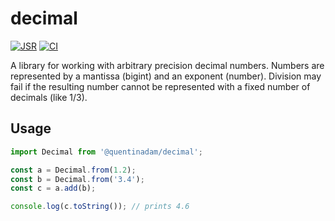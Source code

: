 # decimal

[![JSR](https://jsr.io/badges/@quentinadam/decimal)](https://jsr.io/@quentinadam/decimal)
[![CI](https://github.com/quentinadam/deno-decimal/actions/workflows/ci.yml/badge.svg)](https://github.com/quentinadam/deno-decimal/actions/workflows/ci.yml)

A library for working with arbitrary precision decimal numbers. Numbers are represented by a mantissa (bigint) and an
exponent (number). Division may fail if the resulting number cannot be represented with a fixed number of decimals (like
1/3).

## Usage

```ts
import Decimal from '@quentinadam/decimal';

const a = Decimal.from(1.2);
const b = Decimal.from('3.4');
const c = a.add(b);

console.log(c.toString()); // prints 4.6
```
